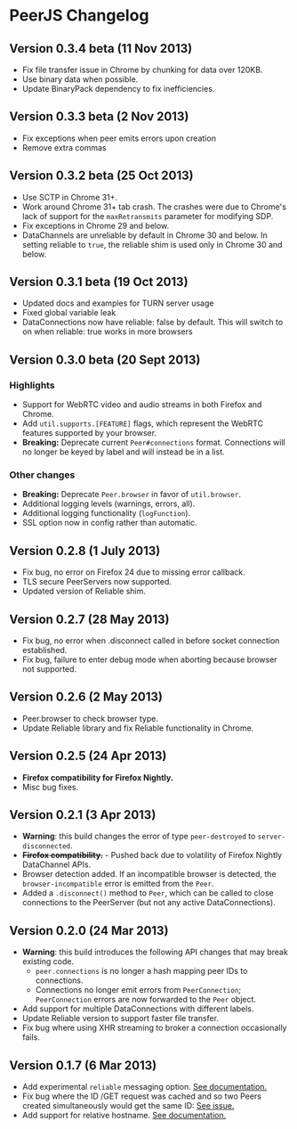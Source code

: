 # PeerJS Changelog

## Version 0.3.4 beta (11 Nov 2013)
* Fix file transfer issue in Chrome by chunking for data over 120KB.
* Use binary data when possible.
* Update BinaryPack dependency to fix inefficiencies.

## Version 0.3.3 beta (2 Nov 2013)
* Fix exceptions when peer emits errors upon creation
* Remove extra commas

## Version 0.3.2 beta (25 Oct 2013)
* Use SCTP in Chrome 31+.
* Work around Chrome 31+ tab crash. The crashes were due to Chrome's lack of support for the `maxRetransmits` parameter for modifying SDP.
* Fix exceptions in Chrome 29 and below.
* DataChannels are unreliable by default in Chrome 30 and below. In setting
  reliable to `true`, the reliable shim is used only in Chrome 30 and below.

## Version 0.3.1 beta (19 Oct 2013)
* Updated docs and examples for TURN server usage
* Fixed global variable leak
* DataConnections now have reliable: false by default. This will switch to on when reliable: true works in more browsers

## Version 0.3.0 beta (20 Sept 2013)

### Highlights
* Support for WebRTC video and audio streams in both Firefox and Chrome.
* Add `util.supports.[FEATURE]` flags, which represent the WebRTC features
  supported by your browser.
* **Breaking:** Deprecate current `Peer#connections` format. Connections will no longer be
  keyed by label and will instead be in a list.

### Other changes
* **Breaking:** Deprecate `Peer.browser` in favor of `util.browser`.
* Additional logging levels (warnings, errors, all).
* Additional logging functionality (`logFunction`).
* SSL option now in config rather than automatic.

## Version 0.2.8 (1 July 2013)
* Fix bug, no error on Firefox 24 due to missing error callback.
* TLS secure PeerServers now supported.
* Updated version of Reliable shim.

## Version 0.2.7 (28 May 2013)
* Fix bug, no error when .disconnect called in before socket connection established.
* Fix bug, failure to enter debug mode when aborting because browser not supported.

## Version 0.2.6 (2 May 2013)
* Peer.browser to check browser type.
* Update Reliable library and fix Reliable functionality in Chrome.

## Version 0.2.5 (24 Apr 2013)
* **Firefox compatibility for Firefox Nightly.**
* Misc bug fixes.

## Version 0.2.1 (3 Apr 2013)
* **Warning**: this build changes the error of type `peer-destroyed` to `server-disconnected`.
* ~~**Firefox compatibility.**~~ - Pushed back due to volatility of Firefox Nightly DataChannel APIs.
* Browser detection added. If an incompatible browser is detected, the `browser-incompatible` error is emitted from the `Peer`.
* Added a `.disconnect()` method to `Peer`, which can be called to close connections to the PeerServer (but not any active DataConnections).

## Version 0.2.0 (24 Mar 2013)
* **Warning**: this build introduces the following API changes that may break existing code.
  * `peer.connections` is no longer a hash mapping peer IDs to connections.
  * Connections no longer emit errors from `PeerConnection`; `PeerConnection` errors are now forwarded to the `Peer` object.
* Add support for multiple DataConnections with different labels.
* Update Reliable version to support faster file transfer.
* Fix bug where using XHR streaming to broker a connection occasionally fails.

## Version 0.1.7 (6 Mar 2013)
* Add experimental `reliable` messaging option. [See documentation.](https://github.com/peers/peerjs/blob/master/docs/api.md#experimental-reliable-and-large-file-transfer)
* Fix bug where the ID /GET request was cached and so two Peers created simultaneously would get the same ID: [See issue.](https://github.com/peers/peerjs-server/issues/2)
* Add support for relative hostname. [See documentation.](https://github.com/peers/peerjs/blob/master/docs/api.md#new-peerid-options)
